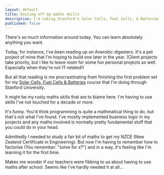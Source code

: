 ```yaml
---
layout: default
title: Dusting off my maths skills
description: I'm taking Stanford's Solar Cells, Fuel Cells, & Batteries course and the maths is forcing me to use parts of my brain I've let atrophy
published: false
---
```


There's so much information around today. You can learn absolutely anything you want.

Today, for instance, I've been reading up on Anerobic digesters. It's a pet project of mine that I'm hoping to build one later in the year. (Client projects take priority, but I like to leave room for some fun personal projects as well. Especially when they're not IT-related!)

But all that reading is me procrastinating from finishing the first problem set for my <a href="http://class.stanford.edu/solar/Fall2012" rel="nofollow">Solar Cells, Fuel Cells & Batteries</a> course that I'm doing through Stanford University.

It might be my rusty maths skills that are to blame here. I'm having to use skills I've not touched for a decade or more.

It's funny. You'd think programming is quite a mathmatical thing to do, but that's not what I've found. I've mostly implemented business logic in my projects and any maths involved is normally pretty fundamental stuff that you could do in your head.

Admittedly I needed to study a fair bit of maths to get my NZCE (New Zealand Certificate in Engineering). But now I'm having to remember how to factorise (You remember: "solve for x?") and in a way, it's feeling like I'm learning it for the first time.

Makes me wonder if our teachers were fibbing to us about having to use maths after school. Seems like I've hardly needed it at all...
